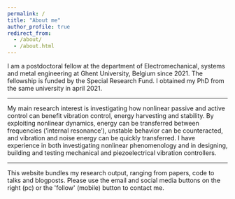 ```yaml
---
permalink: /
title: "About me"
author_profile: true
redirect_from:
  - /about/
  - /about.html
---
```


I am a postdoctoral fellow at the department of Electromechanical, systems and metal engineering at Ghent University, Belgium since 2021. The fellowship is funded by the Special Research Fund.
I obtained my PhD from the same university in april 2021.

------
My main research interest is investigating how nonlinear passive and active control can benefit vibration control,
energy harvesting and stability. By exploiting nonlinear dynamics, energy can be transferred between frequencies
(’internal resonance’), unstable behavior can be counteracted, and vibration and noise energy can be quickly
transferred. I have experience in both investigating nonlinear phenomenology and in designing, building and testing mechanical and piezoelectrical vibration controllers.

------
This website bundles my research output, ranging from papers, code to talks and blogposts.
Please use the email and social media buttons on the right (pc) or the 'follow' (mobile) button to contact me.
